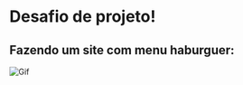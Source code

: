 # Desafio de projeto!

## Fazendo um site com menu haburguer:

![Gif](https://media.giphy.com/media/bLgac5ygVBcxyaOlr1/giphy.gif)